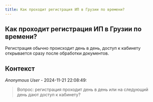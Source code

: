 ```yaml
---
title: Как проходит регистрация ИП в Грузии по времени?
---
```


## Как проходит регистрация ИП в Грузии по времени?

Регистрация обычно происходит день в день, доступ к кабинету открывается сразу после обработки документов.

## Контекст

_Anonymous User_ - 2024-11-21 22:08:49:

> Вопрос: регистрация проходит день в день или на следующий день дают доступ к кабинету?

